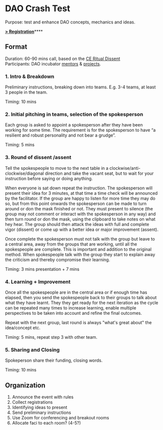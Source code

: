 # DAO Crash Test

Purpose: test and enhance DAO concepts, mechanics and ideas.

[**&gt; Registration**](https://docs.google.com/forms/d/e/1FAIpQLScTdgDAFykFMhoPj6vwYSKlt-EQQNGERtkKEG0llNI7BT1ndQ/viewform)\*\*\*\*

## Format

Duration: 60-90 mins call, based on the [CE Ritual Dissent](https://cognitive-edge.com/methods/ritual-dissent/)  
Participants: DAO incubator [mentors](../mentors.md) & [projects](../dao/).

### 1. Intro & Breakdown

Preliminary instructions, breaking down into teams. E.g. 3-4 teams, at least 3 people in the team. 

Timing: 10 mins

### 2. Initial pitching in teams, selection of the spokesperson

Each group is asked to appoint a spokesperson after they have been working for some time. The requirement is for the spokesperson to have “a resilient and robust personality and not bear a grudge”.

Timing: 5 mins

### 3. Round of dissent /assent

Tell the spokespeople to move to the next table in a clockwise/anti-clockwise/diagonal direction and take the vacant seat, but to wait for your instruction before saying or doing anything.

When everyone is sat down repeat the instruction. The spokesperson will present their idea for 3 minutes, at that time a time check will be announced by the facilitator. If the group are happy to listen for more time they may do so, but from this point onwards the spokesperson can be made to turn around or don the mask finished or not. They must present to silence \(the group may not comment or interact with the spokesperson in any way\) and then turn round or don the mask, using the clipboard to take notes on what hey hear. The group should then attack the ideas with full and complete vigor \(dissent\) or come up with a better idea or major improvement \(assent\).

Once complete the spokesperson must not talk with the group but leave to a central area, away from the groups that are working, until all the spokespeople are complete. This is important and addition to the original method. When spokespeople talk with the group they start to explain away the criticism and thereby compromise their learning.

Timing: 3 mins presentation + 7 mins

### 4. Learning + Improvement

Once all the spokespeople are in the central area or if enough time has elapsed, then you send the spokespeople back to their groups to talk about what they have learnt. They they get ready for the next iteration as the cycle can be repeated many times to increase learning, enable multiple perspectives to be taken into account and refine the final outcomes.

Repeat with the next group, last round is always "what's great about" the idea/concept etc.

Timing: 5 mins, repeat step 3 with other team.

### 5. Sharing and Closing

Spokeperson share their funding, closing words.

Timing: 10 mins

## Organization

1. Announce the event with rules
2. Collect registrations
3. Identifying ideas to present 
4. Send preliminary instructions
5. Use Zoom for conferencing and breakout rooms
6. Allocate faci to each room? \(4-5?\)



